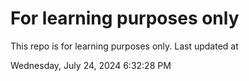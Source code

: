 # For learning purposes only
This repo is for learning purposes only.
Last updated at

Wednesday, July 24, 2024 6:32:28 PM

